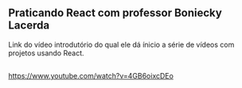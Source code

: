 ## Praticando React com professor Boniecky Lacerda

Link do vídeo introdutório do qual ele dá ínicio a série de vídeos com projetos usando React.
##
https://www.youtube.com/watch?v=4GB6oixcDEo 
